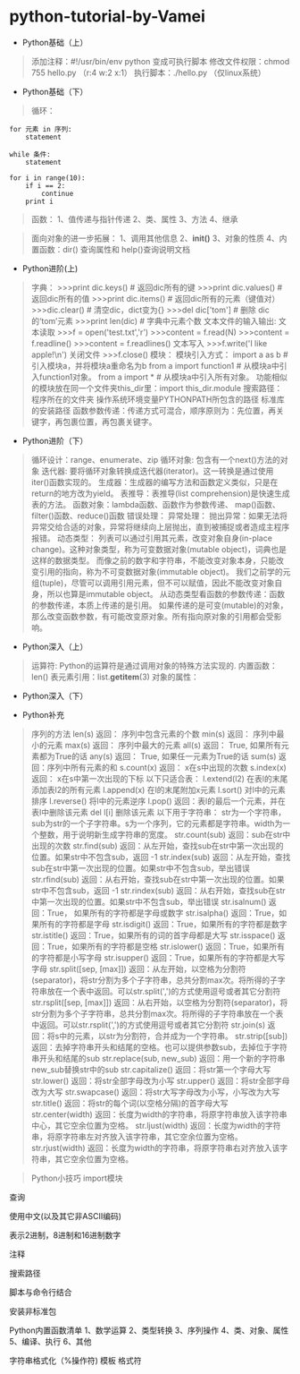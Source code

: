 # python-tutorial-by-Vamei

- Python基础（上）
> 添加注释：#!/usr/bin/env python 变成可执行脚本
修改文件权限：chmod 755 hello.py （r:4 w:2 x:1）
执行脚本：./hello.py （仅linux系统）

- Python基础（下）
> 循环：

    for 元素 in 序列:
        statement

    while 条件:
        statement

    for i in range(10):
        if i == 2:
            continue
        print i

> 函数：
1、值传递与指针传递
2、类、属性
3、方法
4、继承

> 面向对象的进一步拓展：
1、调用其他信息
2、__init()__
3、对象的性质
4、内置函数：dir() 查询属性和 help()查询说明文档

- Python进阶(上)
> 字典：
    >>>print dic.keys()           # 返回dic所有的键
    >>>print dic.values()         # 返回dic所有的值
    >>>print dic.items()          # 返回dic所有的元素（键值对）
    >>>dic.clear()                # 清空dic，dict变为{}
    >>>del dic['tom']             # 删除 dic 的‘tom’元素
    >>>print len(dic)             # 字典中元素个数
> 文本文件的输入输出:
    文本读取
    >>>f = open('test.txt','r')
    >>>content = f.read(N)
    >>>content = f.readline()
    >>>content = f.readlines()
    文本写入
    >>>f.write('I like apple!\n')
    关闭文件
    >>>f.close()
> 模块：
    模块引入方式：
    import a as b             # 引入模块a，并将模块a重命名为b
    from a import function1   # 从模块a中引入function1对象。
    from a import *           # 从模块a中引入所有对象。
    功能相似的模块放在同一个文件夹this_dir里：import this_dir.module
    搜索路径：
    程序所在的文件夹
    操作系统环境变量PYTHONPATH所包含的路径
    标准库的安装路径
> 函数参数传递：传递方式可混合，顺序原则为：先位置，再关键字，再包裹位置，再包裹关键字。

- Python进阶（下）
> 循环设计：range、enumerate、zip
> 循环对象: 包含有一个next()方法的对象
  迭代器: 要将循环对象转换成迭代器(iterator)。这一转换是通过使用iter()函数实现的。
  生成器：生成器的编写方法和函数定义类似，只是在return的地方改为yield。
  表推导：表推导(list comprehension)是快速生成表的方法。
> 函数对象：lambda函数、函数作为参数传递、
    map()函数、filter()函数、reduce()函数
> 错误处理：
异常处理：
抛出异常：如果无法将异常交给合适的对象，异常将继续向上层抛出，直到被捕捉或者造成主程序报错。
> 动态类型：
列表可以通过引用其元素，改变对象自身(in-place change)。这种对象类型，称为可变数据对象(mutable object)，词典也是这样的数据类型。
而像之前的数字和字符串，不能改变对象本身，只能改变引用的指向，称为不可变数据对象(immutable object)。
我们之前学的元组(tuple)，尽管可以调用引用元素，但不可以赋值，因此不能改变对象自身，所以也算是immutable object。
> 从动态类型看函数的参数传递：函数的参数传递，本质上传递的是引用。
如果传递的是可变(mutable)的对象，那么改变函数参数，有可能改变原对象。所有指向原对象的引用都会受影响。
- Python深入（上）
> 运算符: Python的运算符是通过调用对象的特殊方法实现的.
内置函数：len()
表元素引用：list.__getitem__(3)
对象的属性：

- Python深入（下）
>

- Python补充
>序列的方法
len(s)         返回： 序列中包含元素的个数
min(s)         返回： 序列中最小的元素
max(s)         返回： 序列中最大的元素
all(s)         返回： True, 如果所有元素都为True的话
any(s)         返回： True, 如果任一元素为True的话
sum(s)         返回：序列中所有元素的和
s.count(x)     返回： x在s中出现的次数
s.index(x)     返回： x在s中第一次出现的下标
以下只适合表：
l.extend(l2)        在表l的末尾添加表l2的所有元素
l.append(x)         在l的末尾附加x元素
l.sort()            对l中的元素排序
l.reverse()         将l中的元素逆序
l.pop()             返回：表l的最后一个元素，并在表l中删除该元素
del l[i]            删除该元素
以下用于字符串：
str为一个字符串，sub为str的一个子字符串。s为一个序列，它的元素都是字符串。width为一个整数，用于说明新生成字符串的宽度。
str.count(sub)       返回：sub在str中出现的次数
str.find(sub)        返回：从左开始，查找sub在str中第一次出现的位置。如果str中不包含sub，返回 -1
str.index(sub)       返回：从左开始，查找sub在str中第一次出现的位置。如果str中不包含sub，举出错误
str.rfind(sub)       返回：从右开始，查找sub在str中第一次出现的位置。如果str中不包含sub，返回 -1
str.rindex(sub)      返回：从右开始，查找sub在str中第一次出现的位置。如果str中不包含sub，举出错误
str.isalnum()        返回：True， 如果所有的字符都是字母或数字
str.isalpha()        返回：True，如果所有的字符都是字母
str.isdigit()        返回：True，如果所有的字符都是数字
str.istitle()        返回：True，如果所有的词的首字母都是大写
str.isspace()        返回：True，如果所有的字符都是空格
str.islower()        返回：True，如果所有的字符都是小写字母
str.isupper()        返回：True，如果所有的字符都是大写字母
str.split([sep, [max]])    返回：从左开始，以空格为分割符(separator)，将str分割为多个子字符串，总共分割max次。将所得的子字符串放在一个表中返回。可以str.split(',')的方式使用逗号或者其它分割符
str.rsplit([sep, [max]])   返回：从右开始，以空格为分割符(separator)，将str分割为多个子字符串，总共分割max次。将所得的子字符串放在一个表中返回。可以str.rsplit(',')的方式使用逗号或者其它分割符
str.join(s)                返回：将s中的元素，以str为分割符，合并成为一个字符串。
str.strip([sub])           返回：去掉字符串开头和结尾的空格。也可以提供参数sub，去掉位于字符串开头和结尾的sub
str.replace(sub, new_sub)  返回：用一个新的字符串new_sub替换str中的sub
str.capitalize()           返回：将str第一个字母大写
str.lower()                返回：将str全部字母改为小写
str.upper()                返回：将str全部字母改为大写
str.swapcase()             返回：将str大写字母改为小写，小写改为大写
str.title()                返回：将str的每个词(以空格分隔)的首字母大写
str.center(width)          返回：长度为width的字符串，将原字符串放入该字符串中心，其它空余位置为空格。
str.ljust(width)           返回：长度为width的字符串，将原字符串左对齐放入该字符串，其它空余位置为空格。
str.rjust(width)           返回：长度为width的字符串，将原字符串右对齐放入该字符串，其它空余位置为空格。

>Python小技巧
import模块


查询





使用中文(以及其它非ASCII编码)





表示2进制，8进制和16进制数字


注释


搜索路径


脚本与命令行结合



安装非标准包




Python内置函数清单
1、数学运算
2、类型转换
3、序列操作
4、类、对象、属性
5、编译、执行
6、其他


字符串格式化（%操作符)
模板
格式符



